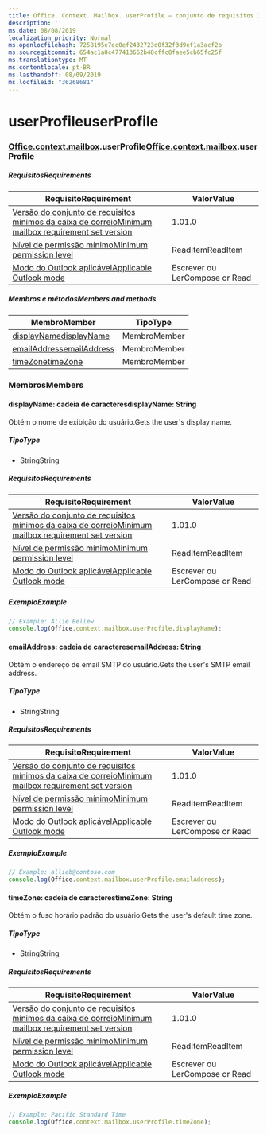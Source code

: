 ```yaml
---
title: Office. Context. Mailbox. userProfile – conjunto de requisitos 1,2
description: ''
ms.date: 08/08/2019
localization_priority: Normal
ms.openlocfilehash: 7258195e7ec0ef2432723d0f32f3d9ef1a3acf2b
ms.sourcegitcommit: 654ac1a0c477413662b48cffc0faee5cb65fc25f
ms.translationtype: MT
ms.contentlocale: pt-BR
ms.lasthandoff: 08/09/2019
ms.locfileid: "36268681"
---
```

# <a name="userprofile"></a><span data-ttu-id="6c37c-102">userProfile</span><span class="sxs-lookup"><span data-stu-id="6c37c-102">userProfile</span></span>

### <a name="officeofficemdcontextofficecontextmdmailboxofficecontextmailboxmduserprofile"></a><span data-ttu-id="6c37c-103">[Office](Office.md)[.context](Office.context.md)[.mailbox](Office.context.mailbox.md).userProfile</span><span class="sxs-lookup"><span data-stu-id="6c37c-103">[Office](Office.md)[.context](Office.context.md)[.mailbox](Office.context.mailbox.md).userProfile</span></span>

##### <a name="requirements"></a><span data-ttu-id="6c37c-104">Requisitos</span><span class="sxs-lookup"><span data-stu-id="6c37c-104">Requirements</span></span>

|<span data-ttu-id="6c37c-105">Requisito</span><span class="sxs-lookup"><span data-stu-id="6c37c-105">Requirement</span></span>| <span data-ttu-id="6c37c-106">Valor</span><span class="sxs-lookup"><span data-stu-id="6c37c-106">Value</span></span>|
|---|---|
|[<span data-ttu-id="6c37c-107">Versão do conjunto de requisitos mínimos da caixa de correio</span><span class="sxs-lookup"><span data-stu-id="6c37c-107">Minimum mailbox requirement set version</span></span>](/office/dev/add-ins/reference/requirement-sets/outlook-api-requirement-sets)| <span data-ttu-id="6c37c-108">1.0</span><span class="sxs-lookup"><span data-stu-id="6c37c-108">1.0</span></span>|
|[<span data-ttu-id="6c37c-109">Nível de permissão mínimo</span><span class="sxs-lookup"><span data-stu-id="6c37c-109">Minimum permission level</span></span>](/outlook/add-ins/understanding-outlook-add-in-permissions)| <span data-ttu-id="6c37c-110">ReadItem</span><span class="sxs-lookup"><span data-stu-id="6c37c-110">ReadItem</span></span>|
|[<span data-ttu-id="6c37c-111">Modo do Outlook aplicável</span><span class="sxs-lookup"><span data-stu-id="6c37c-111">Applicable Outlook mode</span></span>](/outlook/add-ins/#extension-points)| <span data-ttu-id="6c37c-112">Escrever ou Ler</span><span class="sxs-lookup"><span data-stu-id="6c37c-112">Compose or Read</span></span>|

##### <a name="members-and-methods"></a><span data-ttu-id="6c37c-113">Membros e métodos</span><span class="sxs-lookup"><span data-stu-id="6c37c-113">Members and methods</span></span>

| <span data-ttu-id="6c37c-114">Membro</span><span class="sxs-lookup"><span data-stu-id="6c37c-114">Member</span></span> | <span data-ttu-id="6c37c-115">Tipo</span><span class="sxs-lookup"><span data-stu-id="6c37c-115">Type</span></span> |
|--------|------|
| [<span data-ttu-id="6c37c-116">displayName</span><span class="sxs-lookup"><span data-stu-id="6c37c-116">displayName</span></span>](#displayname-string) | <span data-ttu-id="6c37c-117">Membro</span><span class="sxs-lookup"><span data-stu-id="6c37c-117">Member</span></span> |
| [<span data-ttu-id="6c37c-118">emailAddress</span><span class="sxs-lookup"><span data-stu-id="6c37c-118">emailAddress</span></span>](#emailaddress-string) | <span data-ttu-id="6c37c-119">Membro</span><span class="sxs-lookup"><span data-stu-id="6c37c-119">Member</span></span> |
| [<span data-ttu-id="6c37c-120">timeZone</span><span class="sxs-lookup"><span data-stu-id="6c37c-120">timeZone</span></span>](#timezone-string) | <span data-ttu-id="6c37c-121">Membro</span><span class="sxs-lookup"><span data-stu-id="6c37c-121">Member</span></span> |

### <a name="members"></a><span data-ttu-id="6c37c-122">Membros</span><span class="sxs-lookup"><span data-stu-id="6c37c-122">Members</span></span>

#### <a name="displayname-string"></a><span data-ttu-id="6c37c-123">displayName: cadeia de caracteres</span><span class="sxs-lookup"><span data-stu-id="6c37c-123">displayName: String</span></span>

<span data-ttu-id="6c37c-124">Obtém o nome de exibição do usuário.</span><span class="sxs-lookup"><span data-stu-id="6c37c-124">Gets the user's display name.</span></span>

##### <a name="type"></a><span data-ttu-id="6c37c-125">Tipo</span><span class="sxs-lookup"><span data-stu-id="6c37c-125">Type</span></span>

*   <span data-ttu-id="6c37c-126">String</span><span class="sxs-lookup"><span data-stu-id="6c37c-126">String</span></span>

##### <a name="requirements"></a><span data-ttu-id="6c37c-127">Requisitos</span><span class="sxs-lookup"><span data-stu-id="6c37c-127">Requirements</span></span>

|<span data-ttu-id="6c37c-128">Requisito</span><span class="sxs-lookup"><span data-stu-id="6c37c-128">Requirement</span></span>| <span data-ttu-id="6c37c-129">Valor</span><span class="sxs-lookup"><span data-stu-id="6c37c-129">Value</span></span>|
|---|---|
|[<span data-ttu-id="6c37c-130">Versão do conjunto de requisitos mínimos da caixa de correio</span><span class="sxs-lookup"><span data-stu-id="6c37c-130">Minimum mailbox requirement set version</span></span>](/office/dev/add-ins/reference/requirement-sets/outlook-api-requirement-sets)| <span data-ttu-id="6c37c-131">1.0</span><span class="sxs-lookup"><span data-stu-id="6c37c-131">1.0</span></span>|
|[<span data-ttu-id="6c37c-132">Nível de permissão mínimo</span><span class="sxs-lookup"><span data-stu-id="6c37c-132">Minimum permission level</span></span>](/outlook/add-ins/understanding-outlook-add-in-permissions)| <span data-ttu-id="6c37c-133">ReadItem</span><span class="sxs-lookup"><span data-stu-id="6c37c-133">ReadItem</span></span>|
|[<span data-ttu-id="6c37c-134">Modo do Outlook aplicável</span><span class="sxs-lookup"><span data-stu-id="6c37c-134">Applicable Outlook mode</span></span>](/outlook/add-ins/#extension-points)| <span data-ttu-id="6c37c-135">Escrever ou Ler</span><span class="sxs-lookup"><span data-stu-id="6c37c-135">Compose or Read</span></span>|

##### <a name="example"></a><span data-ttu-id="6c37c-136">Exemplo</span><span class="sxs-lookup"><span data-stu-id="6c37c-136">Example</span></span>

```javascript
// Example: Allie Bellew
console.log(Office.context.mailbox.userProfile.displayName);
```

#### <a name="emailaddress-string"></a><span data-ttu-id="6c37c-137">emailAddress: cadeia de caracteres</span><span class="sxs-lookup"><span data-stu-id="6c37c-137">emailAddress: String</span></span>

<span data-ttu-id="6c37c-138">Obtém o endereço de email SMTP do usuário.</span><span class="sxs-lookup"><span data-stu-id="6c37c-138">Gets the user's SMTP email address.</span></span>

##### <a name="type"></a><span data-ttu-id="6c37c-139">Tipo</span><span class="sxs-lookup"><span data-stu-id="6c37c-139">Type</span></span>

*   <span data-ttu-id="6c37c-140">String</span><span class="sxs-lookup"><span data-stu-id="6c37c-140">String</span></span>

##### <a name="requirements"></a><span data-ttu-id="6c37c-141">Requisitos</span><span class="sxs-lookup"><span data-stu-id="6c37c-141">Requirements</span></span>

|<span data-ttu-id="6c37c-142">Requisito</span><span class="sxs-lookup"><span data-stu-id="6c37c-142">Requirement</span></span>| <span data-ttu-id="6c37c-143">Valor</span><span class="sxs-lookup"><span data-stu-id="6c37c-143">Value</span></span>|
|---|---|
|[<span data-ttu-id="6c37c-144">Versão do conjunto de requisitos mínimos da caixa de correio</span><span class="sxs-lookup"><span data-stu-id="6c37c-144">Minimum mailbox requirement set version</span></span>](/office/dev/add-ins/reference/requirement-sets/outlook-api-requirement-sets)| <span data-ttu-id="6c37c-145">1.0</span><span class="sxs-lookup"><span data-stu-id="6c37c-145">1.0</span></span>|
|[<span data-ttu-id="6c37c-146">Nível de permissão mínimo</span><span class="sxs-lookup"><span data-stu-id="6c37c-146">Minimum permission level</span></span>](/outlook/add-ins/understanding-outlook-add-in-permissions)| <span data-ttu-id="6c37c-147">ReadItem</span><span class="sxs-lookup"><span data-stu-id="6c37c-147">ReadItem</span></span>|
|[<span data-ttu-id="6c37c-148">Modo do Outlook aplicável</span><span class="sxs-lookup"><span data-stu-id="6c37c-148">Applicable Outlook mode</span></span>](/outlook/add-ins/#extension-points)| <span data-ttu-id="6c37c-149">Escrever ou Ler</span><span class="sxs-lookup"><span data-stu-id="6c37c-149">Compose or Read</span></span>|

##### <a name="example"></a><span data-ttu-id="6c37c-150">Exemplo</span><span class="sxs-lookup"><span data-stu-id="6c37c-150">Example</span></span>

```javascript
// Example: allieb@contoso.com
console.log(Office.context.mailbox.userProfile.emailAddress);
```

#### <a name="timezone-string"></a><span data-ttu-id="6c37c-151">timeZone: cadeia de caracteres</span><span class="sxs-lookup"><span data-stu-id="6c37c-151">timeZone: String</span></span>

<span data-ttu-id="6c37c-152">Obtém o fuso horário padrão do usuário.</span><span class="sxs-lookup"><span data-stu-id="6c37c-152">Gets the user's default time zone.</span></span>

##### <a name="type"></a><span data-ttu-id="6c37c-153">Tipo</span><span class="sxs-lookup"><span data-stu-id="6c37c-153">Type</span></span>

*   <span data-ttu-id="6c37c-154">String</span><span class="sxs-lookup"><span data-stu-id="6c37c-154">String</span></span>

##### <a name="requirements"></a><span data-ttu-id="6c37c-155">Requisitos</span><span class="sxs-lookup"><span data-stu-id="6c37c-155">Requirements</span></span>

|<span data-ttu-id="6c37c-156">Requisito</span><span class="sxs-lookup"><span data-stu-id="6c37c-156">Requirement</span></span>| <span data-ttu-id="6c37c-157">Valor</span><span class="sxs-lookup"><span data-stu-id="6c37c-157">Value</span></span>|
|---|---|
|[<span data-ttu-id="6c37c-158">Versão do conjunto de requisitos mínimos da caixa de correio</span><span class="sxs-lookup"><span data-stu-id="6c37c-158">Minimum mailbox requirement set version</span></span>](/office/dev/add-ins/reference/requirement-sets/outlook-api-requirement-sets)| <span data-ttu-id="6c37c-159">1.0</span><span class="sxs-lookup"><span data-stu-id="6c37c-159">1.0</span></span>|
|[<span data-ttu-id="6c37c-160">Nível de permissão mínimo</span><span class="sxs-lookup"><span data-stu-id="6c37c-160">Minimum permission level</span></span>](/outlook/add-ins/understanding-outlook-add-in-permissions)| <span data-ttu-id="6c37c-161">ReadItem</span><span class="sxs-lookup"><span data-stu-id="6c37c-161">ReadItem</span></span>|
|[<span data-ttu-id="6c37c-162">Modo do Outlook aplicável</span><span class="sxs-lookup"><span data-stu-id="6c37c-162">Applicable Outlook mode</span></span>](/outlook/add-ins/#extension-points)| <span data-ttu-id="6c37c-163">Escrever ou Ler</span><span class="sxs-lookup"><span data-stu-id="6c37c-163">Compose or Read</span></span>|

##### <a name="example"></a><span data-ttu-id="6c37c-164">Exemplo</span><span class="sxs-lookup"><span data-stu-id="6c37c-164">Example</span></span>

```javascript
// Example: Pacific Standard Time
console.log(Office.context.mailbox.userProfile.timeZone);
```
